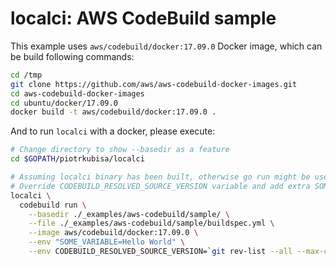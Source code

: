 # localci: AWS CodeBuild sample

This example uses `aws/codebuild/docker:17.09.0` Docker image, which can be build following commands:

```bash
cd /tmp
git clone https://github.com/aws/aws-codebuild-docker-images.git
cd aws-codebuild-docker-images
cd ubuntu/docker/17.09.0
docker build -t aws/codebuild/docker:17.09.0 .
```

And to run `localci` with a docker, please execute:

```bash
# Change directory to show --basedir as a feature
cd $GOPATH/piotrkubisa/localci

# Assuming localci binary has been built, otherwise go run might be used
# Override CODEBUILD_RESOLVED_SOURCE_VERSION variable and add extra SOME_VARIABLE variable which is has whitespace in value
localci \
  codebuild run \
    --basedir ./_examples/aws-codebuild/sample/ \
    --file ./_examples/aws-codebuild/sample/buildspec.yml \
    --image aws/codebuild/docker:17.09.0 \
    --env "SOME_VARIABLE=Hello World" \
    --env CODEBUILD_RESOLVED_SOURCE_VERSION=`git rev-list --all --max-count=1`
```
